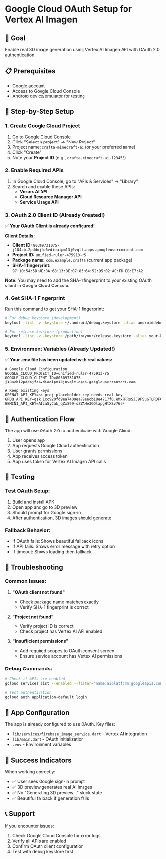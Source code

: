 # Google Cloud OAuth Setup for Vertex AI Imagen

## 🎯 Goal
Enable real 3D image generation using Vertex AI Imagen API with OAuth 2.0 authentication.

## 📋 Prerequisites
- Google account
- Access to Google Cloud Console
- Android device/emulator for testing

## 🔧 Step-by-Step Setup

### 1. Create Google Cloud Project
1. Go to [Google Cloud Console](https://console.cloud.google.com/)
2. Click "Select a project" → "New Project"
3. Project name: `crafta-minecraft-ai` (or your preferred name)
4. Click "Create"
5. Note your **Project ID** (e.g., `crafta-minecraft-ai-123456`)

### 2. Enable Required APIs
1. In Google Cloud Console, go to "APIs & Services" → "Library"
2. Search and enable these APIs:
   - **Vertex AI API**
   - **Cloud Resource Manager API**
   - **Service Usage API**

### 3. OAuth 2.0 Client ID (Already Created!)
✅ **Your OAuth Client is already configured!**

**Client Details:**
- **Client ID:** `80309731075-j184cbi2pddojfo6vdioaipm13j0vqlt.apps.googleusercontent.com`
- **Project ID:** `unified-ruler-475913-r5`
- **Package name:** `com.example.crafta` (current app package)
- **SHA-1 fingerprint:** `97:10:54:5D:AE:8A:68:13:BE:07:83:64:52:95:02:AC:FD:EB:E7:A2`

**Note:** You may need to add the SHA-1 fingerprint to your existing OAuth client in Google Cloud Console.

### 4. Get SHA-1 Fingerprint
Run this command to get your SHA-1 fingerprint:
```bash
# For debug keystore (development)
keytool -list -v -keystore ~/.android/debug.keystore -alias androiddebugkey -storepass android -keypass android

# For release keystore (production)
keytool -list -v -keystore /path/to/your/release.keystore -alias your-key-alias
```

### 5. Environment Variables (Already Updated!)
✅ **Your .env file has been updated with real values:**

```env
# Google Cloud Configuration
GOOGLE_CLOUD_PROJECT_ID=unified-ruler-475913-r5
GOOGLE_CLOUD_CLIENT_ID=80309731075-j184cbi2pddojfo6vdioaipm13j0vqlt.apps.googleusercontent.com

# Keep existing keys
OPENAI_API_KEY=sk-proj-placeholder-key-needs-real-key
GROQ_API_KEY=gsk_1cc920fd9ea7409ea79eecb18e4717f8.eMxPRRsSJJ9FSuGTLRDFCHFK
GEMINI_API_KEY=AIzaSyCak_qZxS99-sZZAHe3GQlapgHtXSv76sM
```

## 🔐 Authentication Flow

The app will use OAuth 2.0 to authenticate with Google Cloud:
1. User opens app
2. App requests Google Cloud authentication
3. User grants permissions
4. App receives access token
5. App uses token for Vertex AI Imagen API calls

## 🧪 Testing

### Test OAuth Setup:
1. Build and install APK
2. Open app and go to 3D preview
3. Should prompt for Google sign-in
4. After authentication, 3D images should generate

### Fallback Behavior:
- If OAuth fails: Shows beautiful fallback icons
- If API fails: Shows error message with retry option
- If timeout: Shows loading then fallback

## 🚨 Troubleshooting

### Common Issues:
1. **"OAuth client not found"**
   - Check package name matches exactly
   - Verify SHA-1 fingerprint is correct

2. **"Project not found"**
   - Verify project ID is correct
   - Check project has Vertex AI API enabled

3. **"Insufficient permissions"**
   - Add required scopes to OAuth consent screen
   - Ensure service account has Vertex AI permissions

### Debug Commands:
```bash
# Check if APIs are enabled
gcloud services list --enabled --filter="name:aiplatform.googleapis.com"

# Test authentication
gcloud auth application-default login
```

## 📱 App Configuration

The app is already configured to use OAuth. Key files:
- `lib/services/firebase_image_service.dart` - Vertex AI integration
- `lib/main.dart` - OAuth initialization
- `.env` - Environment variables

## 🎉 Success Indicators

When working correctly:
- ✅ User sees Google sign-in prompt
- ✅ 3D preview generates real AI images
- ✅ No "Generating 3D preview..." stuck state
- ✅ Beautiful fallback if generation fails

## 📞 Support

If you encounter issues:
1. Check Google Cloud Console for error logs
2. Verify all APIs are enabled
3. Confirm OAuth client configuration
4. Test with debug keystore first